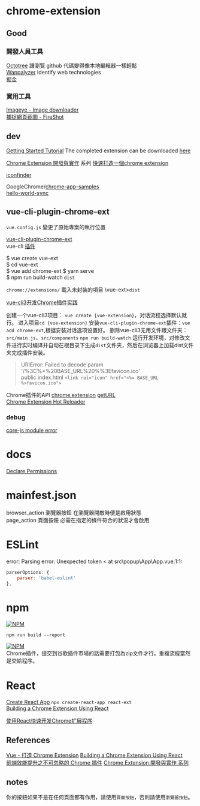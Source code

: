 # chrome-extension

## Good

### 開發人員工具

[Octotree](https://chrome.google.com/webstore/detail/octotree/bkhaagjahfmjljalopjnoealnfndnagc) 讓瀏覽 github 代碼變得像本地編輯器一樣輕鬆  
[Wappalyzer](https://chrome.google.com/webstore/detail/wappalyzer/gppongmhjkpfnbhagpmjfkannfbllamg?hl=zh-TW)  Identify web technologies  
[掘金](https://chrome.google.com/webstore/detail/掘金/lecdifefmmfjnjjinhaennhdlmcaeeeb?hl=zh-CN)

### 實用工具

[Imageye - Image downloader](https://chrome.google.com/webstore/detail/imageye-image-downloader/agionbommeaifngbhincahgmoflcikhm)  
[捕捉網頁截圖 - FireShot](https://chrome.google.com/webstore/detail/take-webpage-screenshots/mcbpblocgmgfnpjjppndjkmgjaogfceg?hl=zh-TW)  

## dev

[Getting Started Tutorial](https://developer.chrome.com/extensions/getstarted)
The completed extension can be downloaded [here](https://developer.chrome.com/extensions/examples/tutorials/get_started_complete.zip)


[Chrome Extension 開發與實作](https://ithelp.ithome.com.tw/users/20079450/ironman/1149) 系列
[快速打造一個chrome extension](https://ithelp.ithome.com.tw/articles/10186039)  

[iconfinder](https://www.iconfinder.com)  

GoogleChrome/[chrome-app-samples](https://github.com/GoogleChrome/chrome-app-samples)  
[hello-world-sync](https://github.com/GoogleChrome/chrome-app-samples/tree/master/samples/hello-world-sync)  

## vue-cli-plugin-chrome-ext

`vue.config.js` 變更了原始專案的執行位置  

[vue-cli-plugin-chrome-ext](https://github.com/superoo7/vue-cli-plugin-chrome-ext)  
vue-cli [插件](https://cli.vuejs.org/zh/guide/plugins-and-presets.html#插件)  

$ vue create vue-ext  
$ cd vue-ext  
$ vue add chrome-ext
$ yarn serve  
$ npm run build-watch `dist`  

`chrome://extensions/` 載入未封裝的項目  \vue-ext>`dist`

[vue-cli3开发Chrome插件实践](https://juejin.im/post/5ceca3d96fb9a07eea3252f9)  

创建一个vue-cli3项目： `vue create {vue-extension}`，对话流程选择默认就行。
进入项目`cd {vue-extension}`
安装`vue-cli-plugin-chrome-ext`插件：`vue add chrome-ext`,根据安装对话选项设置好。
删除vue-cli3无用文件跟文件夹：`src/main.js`、`src/components`
`npm run build-watch` 运行开发环境，对修改文件进行实时编译并自动在根目录下生成`dist`文件夹，然后在浏览器上加载dist文件夹完成插件安装。

> URIError: Failed to decode param '/%3C%=%20BASE_URL%20%%3Efavicon.ico'  
public index.html  `<link rel="icon" href="<%= BASE_URL %>favicon.ico">`  

Chrome插件的API 
[chrome.extension](https://developer.chrome.com/extensions/extension) [getURL](https://developer.chrome.com/extensions/extension#method-getURL)  
[Chrome Extension Hot Reloader](https://github.com/xpl/crx-hotreload)  

### debug

[core-js module error](https://github.com/vuejs/vue-cli/issues/3678)  

# docs

[Declare Permissions](https://developer.chrome.com/extensions/declare_permissions)  

# mainfest.json 
browser_action 瀏覽器按鈕 在瀏覽器開敵時便是啟用狀態  
page_action 頁面按鈕  必需在指定的條件符合的狀況才會啟用  

# ESLint

error: Parsing error: Unexpected token < at src\popup\App\App.vue:1:1:

```js
parserOptions: {
    parser: 'babel-eslint'
},
```
# npm

[![NPM](https://nodei.co/npm/webpack-bundle-analyzer.png?downloads=true&stars=true)](https://nodei.co/npm/webpack-bundle-analyzer/)  

`npm run build --report`  

[![NPM](https://nodei.co/npm/zip-webpack-plugin.png?downloads=true&stars=true)](https://nodei.co/npm/zip-webpack-plugin/)  
Chrome插件，提交到谷歌插件市場的話需要打包為zip文件才行。重複流程當然是交給程序。

# React 

[Create React App](https://zh-hant.reactjs.org/docs/create-a-new-react-app.html)
`npx create-react-app react-ext`  
[Building a Chrome Extension Using React](https://medium.com/@gilfink/building-a-chrome-extension-using-react-c5bfe45aaf36)  

[使用React快速开发Chrome扩展程序](https://segmentfault.com/a/1190000014662427)  

## References

[Vue - 打造 Chrome Extension](https://dotblogs.com.tw/brian90191/2019/06/20/154311)
[Building a Chrome Extension Using React](https://medium.com/@gilfink/building-a-chrome-extension-using-react-c5bfe45aaf36)  
[前端效能提升之不可忽略的 Chrome 插件](https://juejin.im/post/5ddca3cbe51d4523601740ae?utm_source=gold_browser_extension)
[Chrome Extension 開發與實作 系列](https://ithelp.ithome.com.tw/users/20079450/ironman/1149)

## notes

你的按鈕如果不是在任何頁面都有作用，請使用`頁面按鈕`，否則請使用`瀏覽器按鈕`。
